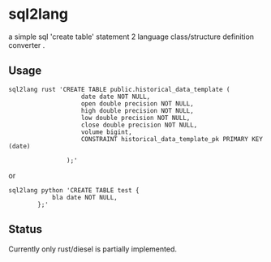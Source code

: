 sql2lang
=======
a simple sql 'create table' statement 2 language class/structure definition converter .

Usage
----

```
sql2lang rust 'CREATE TABLE public.historical_data_template (
                    date date NOT NULL,
                    open double precision NOT NULL,
                    high double precision NOT NULL,
                    low double precision NOT NULL,
                    close double precision NOT NULL,
                    volume bigint,
                    CONSTRAINT historical_data_template_pk PRIMARY KEY (date)
                
                );'
```

or 

```
sql2lang python 'CREATE TABLE test {
			bla date NOT NULL,
		};'
```


Status
----
Currently only rust/diesel is partially implemented. 
